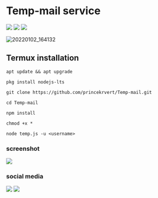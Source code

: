 # Temp-mail service
<p align="center">
</p>
<p>
<a href="https://img.shields.io/badge/Mr-BaBlU-green" ><img  src="https://img.shields.io/badge/Mr-BaBlU-green"></a>  <a href="#" ><img  src="https://img.shields.io/badge/TEMP-MAIL-red"></a>  <a href="#"><img src="https://img.shields.io/badge/MADE%20IN%20-NODE-yellow"></a></p>

![20220102_164132](https://rawcdn.githack.com/Manzoorahmed76/Temp-mail/1b0d894d9a3a2ef5b27c1748f039e33f7956bfa8/images%20(2).jpeg)

## Termux installation 
`apt update && apt upgrade`

`pkg install nodejs-lts`

`git clone https://github.com/princekrvert/Temp-mail.git`

`cd Temp-mail`


`npm install `

`chmod +x *`

`node temp.js -u <username>`

### screenshot
 <img src="https://rawcdn.githack.com/Manzoorahmed76/Temp-mail/1b0d894d9a3a2ef5b27c1748f039e33f7956bfa8/Screenshot_20240313-184335_1.jpg">
 
 ### social media 
 <a href="https://www.instagram.com/manzoor__ahmed07?igsh=YnJlM3JnM3M3NzJo"> <img src="https://img.shields.io/badge/Instagram-E4405F?style=for-the-badge&logo=instagram&logoColor=white"></a>
<a href="[[[[https://www.facebook.com/profile.php?id=100049290452298](https://www.facebook.com/profile.php?id=100049290452298)](https://www.facebook.com/profile.php?id=100049290452298)](https://www.facebook.com/profile.php?id=100049290452298)](https://www.facebook.com/profile.php?id=100049290452298)" > <img src="https://img.shields.io/badge/Facebook-1877F2?style=for-the-badge&logo=facebook&logoColor=white" ></a>
